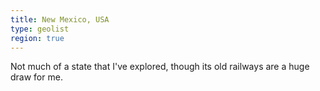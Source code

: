 ```yaml
---
title: New Mexico, USA
type: geolist
region: true
---
```

Not much of a state that I've explored, though its old railways are a huge draw for me.